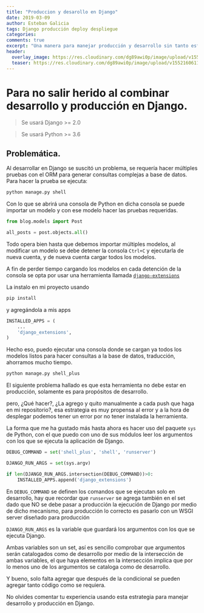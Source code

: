 ```yaml
---
title: "Produccion y desarollo en Django"
date: 2019-03-09
author: Esteban Galicia
tags: Django producción deploy despliegue
categories: 
comments: true
excerpt: "Una manera para manejar producción y desarrollo sin tanto esfuerzo."
header:
  overlay_image: https://res.cloudinary.com/dg89awi0p/image/upload/v1552160611/rawpixel-1135756-unsplash.jpg
  teaser: https://res.cloudinary.com/dg89awi0p/image/upload/v1552160611/rawpixel-1135756-unsplash.jpg
---
```



# Para no salir herido al combinar desarrollo y producción en Django.


> Se usará Django >= 2.0

> Se usará Python >= 3.6

## Problemática.

Al desarrollar en Django se suscitó un problema, se requería hacer múltiples pruebas con el ORM para generar consultas complejas a base de datos.
Para hacer la prueba se ejecuta:
```python
python manage.py shell
```
Con lo que se abrirá una consola de Python en dicha consola se puede importar un modelo y con ese modelo hacer las pruebas requeridas.

```python
from blog.models import Post

all_posts = post.objects.all()
```

Todo opera bien hasta que debemos importar múltiples modelos, al modificar un modelo se debe detener la consola `Ctrl+C` y ejecutarla de nueva cuenta, y de nueva cuenta cargar todos los modelos.

A fin de perder tiempo cargando los modelos en cada detención de la consola se opta por usar una herramienta llamada [`django-extensions`](https://django-extensions.readthedocs.io/en/latest/)

La instalo en mi proyecto usando
```sh
pip install 
```

y agregándola a mis apps

```python
INSTALLED_APPS = (
    ...
    'django_extensions',
)
```

Hecho eso, puedo ejecutar una consola donde se cargan ya todos los modelos listos para hacer consultas a la base de datos, traducción, ahorramos mucho tiempo.

```sh
python manage.py shell_plus
```

El siguiente problema hallado es que esta herramienta no debe estar en producción, solamente es para propósitos de desarrollo.

pero, ¿Qué hacer?, ¿La agrego y quito manualmente a cada push que haga en  mi repositorio?, esa estrategia es muy propensa al error y a la hora de desplegar podemos tener un error por no tener instalada la herramienta.

La forma que me ha gustado más hasta ahora es hacer uso del paquete `sys` de Python, con el que puedo con uno de sus módulos leer los argumentos con los que se ejecuta la aplicación de Django.

```python
DEBUG_COMMAND = set('shell_plus', 'shell', 'runserver')

DJANGO_RUN_ARGS = set(sys.argv)

if len(DJANGO_RUN_ARGS.intersection(DEBUG_COMMAND))>0:
    INSTALLED_APPS.append('django_extensions')

```

En `DEBUG_COMMAND` se definen los comandos que se ejecutan solo en desarrollo, hay que recordar que `runserver` se agrega también en el set dado que NO se debe pasar a producción la ejecución de Django por medio de dicho mecanismo, para producción lo correcto es pasarlo con un WSGI server diseñado para producción

`DJANGO_RUN_ARGS` es la variable que guardará los argumentos con los que se ejecuta Django.

Ambas variables son un set, así es sencillo comprobar que argumentos serán catalogados como de desarrollo por medio de la intersección de ambas variables, el que haya elementos en la intersección implica que por lo menos uno de los argumentos se cataloga como de desarrollo.

Y bueno, solo falta agregar que después de la condicional se pueden agregar tanto código como se requiera.

No olvides comentar tu experiencia usando esta estrategia para manejar desarrollo y producción en Django.